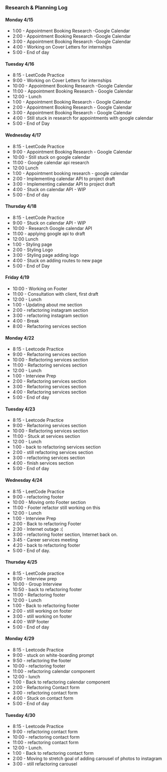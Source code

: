 ### Research & Planning Log

#### Monday 4/15
* 1:00 - Appointment Booking Research -Google Calendar
* 2:00 - Appointment Booking Research -Google Calendar
* 3:00 - Appointment Booking Research -Google Calendar
* 4:00 - Working on Cover Letters for internships
* 5:00 - End of day

#### Tuesday 4/16
* 8:15 - LeetCode Practice
* 9:00 - Working on Cover Letters for internships
* 10:00 - Appointment Booking Research -Google Calendar
* 11:00 - Appointment Booking Research - Google Calendar
* 12:00 - Lunch
* 1:00 - Appointment Booking Research - Google Calendar
* 2:00 - Appointment Booking Research - Google Calendar
* 3:00 - Appointment Booking Research - Google Calendar
* 4:00 - Still stuck in research for appointments with google calendar
* 5:00 - End of Day

#### Wednesday 4/17
* 8:15 - LeetCode Practice
* 9:00 - Appointment Booking Research - Google Calendar
* 10:00 - Still stuck on google calendar
* 11:00 - Google calendar api research 
* 12:00 Lunch
* 1:00 - Appointment booking research - google calendar
* 2:00 - Implementing calendar API to project draft
* 3:00 - Implementing calendar API to project draft
* 4:00 - Stuck on calendar API - WIP
* 5:00 - End of day


#### Thursday 4/18
* 8:15 - LeetCode Practice
* 9:00 - Stuck on calendar API - WIP
* 10:00 - Research Google calendar API
* 11:00 - applying google api to draft
* 12:00 Lunch
* 1:00 - Styling page
* 2:00 - Styling Logo
* 3:00 - Styling page adding logo
* 4:00 - Stuck on adding routes to new page
* 5:00 - End of Day

#### Friday 4/19

* 10:00 - Working on Footer
* 11:00 - Consultation with client, first draft
* 12:00 - Lunch
* 1:00 - Updating about me section
* 2:00 - refactoring instagram section
* 3:00 - refactoring instagram section
* 4:00 - Break
* 8:00 - Refactoring services section


#### Monday 4/22

* 8:15 - Leetcode Practice
* 9:00 - Refactoring services section
* 10:00 - Refactoring services section
* 11:00 - Refactoring services section
* 12:00 - Lunch
* 1:00 - Interview Prep
* 2:00 - Refactoring services section
* 3:00 - Refactoring services section
* 4:00 - Refactoring services section
* 5:00 - End of day

#### Tuesday 4/23

* 8:15 - Leetcode Practice
* 9:00 - Refactoring services section
* 10:00 - Refactoring services section
* 11:00 - Stuck at services section
* 12:00 - Lunch
* 1:00 - back to refactoring services section
* 2:00 - still refactoring services section
* 3:00 - refactoring services section
* 4:00 - finish services section
* 5:00 - End of day

#### Wednesday 4/24
* 8:15 - LeetCode Practice
* 9:00 - refactoring footer
* 10:00 - Moving onto Footer section
* 11:00 - Footer refactor still working on this
* 12:00 - Lunch
* 1:00 - Interview Prep
* 2:00 - Back to refactoring Footer
* 2:30 - Internet outage :(
* 3:00 - refactoring footer section, Internet back on.
* 3:45 - Career services meeting
* 4:20 - back to refactoring footer
* 5:00 - End of day.


#### Thursday 4/25
* 8:15 - LeetCode practice 
* 9:00 - Interview prep
* 10:00 - Group Interview
* 10:50 - back to refactoring footer
* 11:00 - Refactoring footer
* 12:00 - Lunch
* 1:00 - Back to refactoring footer 
* 2:00 - still working on footer
* 3:00 - still working on footer
* 4:00 - WIP footer
* 5:00 - End of day


#### Monday 4/29

* 8:15 - Leetcode Practice
* 9:00 - stuck on white-boarding prompt
* 9:50 - refactoring the footer
* 10:00 - refactoring footer
* 11:00 - refactoring calendar component
* 12:00 - lunch
* 1:00 - Back to refactoring calendar component
* 2:00 - Refactoring Contact form
* 3:00 - refactoring contact form 
* 4:00 - Stuck on contact form 
* 5:00 - End of day


#### Tuesday 4/30

* 8:15 - Leetcode Practice
* 9:00 - refactoring contact form
* 10:00 - refactoring contact form
* 11:00 - refactoring contact form
* 12:00 - Lunch.
* 1:00 - Back to refactoring contact form
* 2:00 - Moving to stretch goal of adding carousel of photos to instagram
* 3:00 - still refactoring carousel